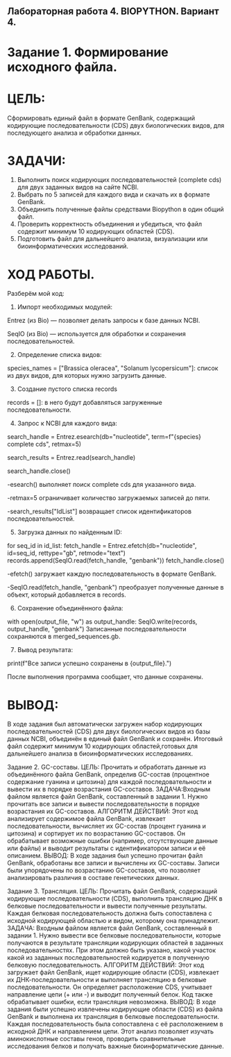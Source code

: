 ## Лабораторная работа 4. BIOPYTHON. Вариант 4.
# Задание 1. Формирование исходного файла.
# ЦЕЛЬ: 
Сформировать единый файл в формате GenBank, содержащий кодирующие последовательности (CDS) двух биологических видов, для последующего анализа и обработки данных.
# ЗАДАЧИ: 
1. Выполнить поиск кодирующих последовательностей (complete cds) для двух заданных видов на сайте NCBI.
2. Выбрать по 5 записей для каждого вида и скачать их в формате GenBank.
3. Объединить полученные файлы средствами Biopython в один общий файл.
4. Проверить корректность объединения и убедиться, что файл содержит минимум 10 кодирующих областей (CDS).
5. Подготовить файл для дальнейшего анализа, визуализации или биоинформатических исследований.
# ХОД РАБОТЫ. 
Разберём мой код:
1. Импорт необходимых модулей:

Entrez (из Bio) — позволяет делать запросы к базе данных NCBI.

SeqIO (из Bio) — используется для обработки и сохранения последовательностей.

2. Определение списка видов:

species_names = ["Brassica oleracea", "Solanum lycopersicum"]: список из двух видов, для которых нужно загрузить данные.

3. Создание пустого списка records

records = []: в него будут добавляться загруженные последовательности.

4. Запрос к NCBI для каждого вида:

search_handle = Entrez.esearch(db="nucleotide", term=f"{species} complete cds", retmax=5)

search_results = Entrez.read(search_handle)

search_handle.close()

-esearch() выполняет поиск complete cds для указанного вида.

-retmax=5 ограничивает количество загружаемых записей до пяти.

-search_results["IdList"] возвращает список идентификаторов последовательностей.

5. Загрузка данных по найденным ID:

for seq_id in id_list:
    fetch_handle = Entrez.efetch(db="nucleotide", id=seq_id, rettype="gb", retmode="text")
    records.append(SeqIO.read(fetch_handle, "genbank"))
    fetch_handle.close()

-efetch() загружает каждую последовательность в формате GenBank.

-SeqIO.read(fetch_handle, "genbank") преобразует полученные данные в объект, который добавляется в records.

6. Сохранение объединённого файла:

with open(output_file, "w") as output_handle:
    SeqIO.write(records, output_handle, "genbank")
Записанные последовательности сохраняются в merged_sequences.gb.

7. Вывод результата:

print(f"Все записи успешно сохранены в {output_file}.")

После выполнения программа сообщает, что данные сохранены.
# ВЫВОД: 
В ходе задания был автоматически загружен набор кодирующих последовательностей (CDS) для двух биологических видов из базы данных NCBI, объединён в единый файл GenBank и сохранён. Итоговый файл содержит минимум 10 кодирующих областей,готовых для дальнейшего анализа в биоинформатических исследованиях.

Задание 2. GC-составы.
ЦЕЛЬ: Прочитать и обработать данные из объединённого файла GenBank, определив GC-состав (процентное содержание гуанина и цитозина) для каждой последовательности и вывести их в порядке возрастания GC-составов.
ЗАДАЧА:Входным файлом является файл GenBank, составленный в задании 1. Нужно прочитать все записи и вывести последовательности в порядке возрастания их GC-составов.
АЛГОРИТМ ДЕЙСТВИЙ: Этот код анализирует содержимое файла GenBank, извлекает последовательности, вычисляет их GC-состав (процент гуанина и цитозина) и сортирует их по возрастанию GC-составов.
Он обрабатывает возможные ошибки (например, отсутствующие данные или файлы) и выводит результаты с идентификатором записи и её описанием.
ВЫВОД: В ходе задания был успешно прочитан файл GenBank, обработаны все записи и вычислены их GC-составы. Записи были упорядочены по возрастанию GC-составов, 
что позволяет анализировать различия в составе генетических данных.

Задание 3. Трансляция.
ЦЕЛЬ: Прочитать файл GenBank, содержащий кодирующие последовательности (CDS), выполнить трансляцию ДНК в белковые последовательности и вывести полученные результаты.
Каждая белковая последовательность должна быть сопоставлена с исходной кодирующей областью и видом, которому она принадлежит.
ЗАДАЧА: Входным файлом является файл GenBank, составленный в задании 1. Нужно вывести все белковые последовательности, которые получаются в результате трансляции кодирующих областей 
в заданных последовательностях. При этом должно быть указано, какой участок какой из заданных последовательностей кодируется в полученную белковую последовательность. 
АЛГОРИТМ ДЕЙСТВИЙ: Этот код загружает файл GenBank, ищет кодирующие области (CDS), извлекает их ДНК-последовательности и выполняет трансляцию в белковые последовательности.
Он определяет расположение CDS, учитывает направление цепи (+ или -) и выводит полученный белок. Код также обрабатывает ошибки, если трансляция невозможна.
ВЫВОД: В ходе задания были успешно извлечены кодирующие области (CDS) из файла GenBank и выполнена их трансляция в белковые последовательности.
Каждая последовательность была сопоставлена с её расположением в исходной ДНК и направлением цепи. Этот анализ позволяет изучать аминокислотные составы генов, 
проводить сравнительные исследования белков и получать важные биоинформатические данные.

